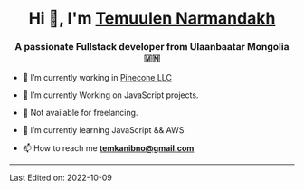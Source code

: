 <h1 align="center">Hi 👋, I'm <a href="https://100rabhcsmc.github.io/Me.io/" target="blank">
Temuulen Narmandakh</a></h1>
<h3 align="center">A passionate Fullstack developer from Ulaanbaatar Mongolia 🇲🇳</h3>

- 🔭 I’m currently working in <a href="https://nestacademy.mn/" target="_blank"> Pinecone LLC</a>

- 🌱 I’m currently Working on JavaScript projects.

- 🤝 Not available for freelancing.

- 🌱 I’m currently learning JavaScript && AWS

- 📫 How to reach me **temkanibno@gmail.com**

---

Last Edited on: 2022-10-09
